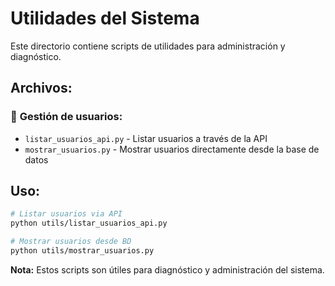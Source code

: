 # Utilidades del Sistema

Este directorio contiene scripts de utilidades para administración y diagnóstico.

## Archivos:

### 👥 **Gestión de usuarios:**
- `listar_usuarios_api.py` - Listar usuarios a través de la API
- `mostrar_usuarios.py` - Mostrar usuarios directamente desde la base de datos

## Uso:

```bash
# Listar usuarios via API
python utils/listar_usuarios_api.py

# Mostrar usuarios desde BD
python utils/mostrar_usuarios.py
```

**Nota:** Estos scripts son útiles para diagnóstico y administración del sistema.
